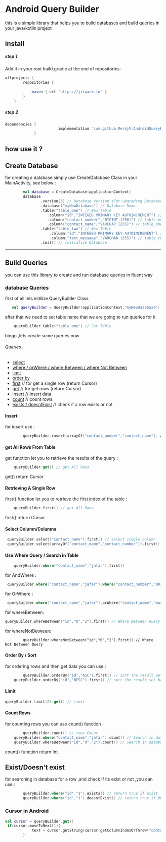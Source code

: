 # Android Query Builder
this is a simple library that helps you to build databases and build queries in your java/kotlin project

## install
##### step 1
Add it in your root build.gradle at the end of repositories:
```gradle
allprojects {
		repositories {
			...
			maven { url 'https://jitpack.io' }
		}
	}
```
##### step 2
```gradle
dependencies {
	        	        implementation 'com.github.MerajV:AndroidQueryBuilder:0.12'
             }
```

## how use it ?
## Create Database
for creating a database simply use CreateDatabase Class in your MainActivity, see below :
```kotlin
        val database = CreateDatabase(applicationContext)
        database
                .version(3) // Database Version (For Upgrading Database in future)
                .database("myNewDatabase") // Database Name
                .table("table_one") // New Table
                   .column("id","INTEGER PRIMARY KEY AUTOINCREMENT") // table_one column
                   .column("contact_number","BIGINT (256)") // table_one column
                   .column("contact_name","VARCHAR (255)") // table_one column
                .table("table_two") // New Table
                    .column("id","INTEGER PRIMARY KEY AUTOINCREMENT") // table_two column
                    .column("text_message","VARCHAR (255)") // table_two column
                .init() // initialize Database
```
---
## Build Queries
you can use this library to create and run database queries in fluent way

### database Queries
first of all lets initilize QueryBuilder Class 
```kotlin
   val queryBuilder = QueryBuilder(applicationContext,"myNewDatabase") // Load Database  
```
after that we need to set table name that we are going to run queries for it 
```kotlin
    queryBuilder.table("table_one") // Set Table   
```
bingo ,lets create some queries now 
###### Queries :
* [select](#select-columncolumns)
* [where / orWhere / where Between / where Not Between](#use-where-query--search-in-table)
* [limit](#limit)
* [order by](#order-by--sort)
* [first](#retrieving-a-single-row) // for get a single row (return Cursor)
* [get](#get-all-rows-from-table) // for get rows (return Cursor)
* [insert](#Insert) // insert data
* [count](#count-rows) // count rows
* [exists / doesntExist](#existdoesnt-exist) // check if a row exists or not


#### Insert
for insert use :
```kotlin
        queryBuilder.insert(arrayOf("contact_number","contact_name"), arrayOf("09120000000","Jafar")) // insert data
```
#### get All Rows From Table
get function let you to retrieve the results of the query :
```kotlin
    queryBuilder.get() // get All Rows
```
get() return Cursor

#### Retrieving A Single Row
first() function let you to retrieve the first index of the table :
```kotlin
    queryBuilder.first() // get All Rows
```
first() return Cursor
#### Select Column/Columns
```kotlin
 queryBuilder.select("contact_name").first() // select single column 
 queryBuilder.select(arrayOf("contact_name","contact_number")).first()  // Select multiple Columns
```
#### Use Where Query / Search in Table
```kotlin
    queryBuilder.where("contact_name","jafar").first() 
```
for AndWhere :
```kotlin
 queryBuilder.where("contact_name","jafar").where("contact_number","09120000000").first() 
 ```
 for OrWhere :
 ```kotlin
  queryBuilder.where("contact_name","jafar").orWhere("contact_name","maryam").first() 
```
for whereBetween:
 ```kotlin
 queryBuilder.whereBetween("id","0","2").first() // Where Between Query
 ```
 for whereNotBetween:
 ```kotlin:
         queryBuilder.whereNotBetween("id","0","2").first() // Where Not Between Query
 ```
 #### Order By / Sort
 for ordering rows and then get data you can use :
 ```kotlin
         queryBuilder.orderBy("id","ASC").first() // sort the result set based on id column in ASC order
	 queryBuilder.orderBy("id","DESC").first() // sort the result set based on id column in DESC order
 ```
 #### Limit
 ```kotlin
 queryBuilder.limit(2).get() // limit
 ```
 #### Count Rows 
 for counting rows you can use count() function
 ```kotlin
         queryBuilder.count() // rows Count
	 queryBuilder.where("contact_name","jafar").count() // Search in database and count
 	 queryBuilder.whereBetween("id","0","2").count() // Search in database and count
 ```
count() function return Int
## Exist/Doesn't exist
for searching in database for a row ,and check if its exist or not ,you can use :
```kotlin
        queryBuilder.where("id","1").exists() // return true if exist
        queryBuilder.where("id","1").doesntExist() // return true if DOES NOT exist
```


### Cursor in Android
```kotlin
val cursor = queryBuilder.get()
 if(cursor.moveToNext()){
            text = cursor.getString(cursor.getColumnIndexOrThrow("contact_name"))
        }
```
